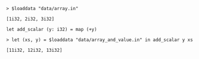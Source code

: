 ```
> $loaddata "data/array.in"
```

```
[1i32, 2i32, 3i32]
```


```futhark
let add_scalar (y: i32) = map (+y)
```

```
> let (xs, y) = $loaddata "data/array_and_value.in" in add_scalar y xs
```

```
[11i32, 12i32, 13i32]
```

